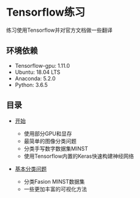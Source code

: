 # Tensorflow练习
练习使用Tensorflow并对官方文档做一些翻译

## 环境依赖
- Tensorflow-gpu: 1.11.0
- Ubuntu: 18.04 LTS
- Anaconda: 5.2.0
- Python: 3.6.5

## 目录
- [开始](https://github.com/liaocyintl/tensorflowtutorial/blob/master/001_get_started.ipynb)
    - 使用部分GPU和显存
    - 最简单的图像分类问题
    - 分类手写数字数据集MINST
    - 使用Tensorflow内置的Keras快速构建神经网络
    
- [基本分类问题](https://github.com/liaocyintl/tensorflowtutorial/blob/master/001_get_started.ipynb)
    - 分类Fasion MINST数据集
    - 一些更加丰富的可视化方法